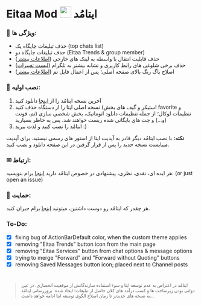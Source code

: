 

# Eitaa Mod <img src="https://eitaa.com/assets/images/logos/site-logo-larg.png" width="30" /> ایتامُد

### 🌟 ویژگی ها:
- حذف تبلیغات جایگاه یک (top chats list)
- حذف تبلیغات جایگاه دو (Eitaa Trends & group member)
- حذف قابلیت انتقال با واسطه به لینک های خارجی ([اطلاعات بیشتر](differences/ExternalLinkRedirect.md))
- حذف برخی شلوغی های رابط کاربری و تشابه بیشتر به تلگرام ([لیست تغییرات](differences/UIsimplification.md))
- اصلاح باگ رنگ بالای صفحه اصلی؛ پس از اعمال فایل تم ([اطلاعات بیشتر](differences/ThemeFixed.md))

### 📲 نصب اولیه:

1. آخرین نسخه ایتامُد را از [اینجا](https://github.com/cigeration/eitaa-mod/releases) دانلود کنید
2. نسخه اصلی ایتا را از دستگاه حذف کنید (استیکر و گیف های بخش favorite و تنظیمات لوکال؛ از جمله تنظیمات دانلود اتوماتیک، بخش شخصی سازی (تم، فونت و...) و چت های بایگانی شده ریست خواهند شد. پس به خاطر بسپارید)
3. ایتامُد را نصب کنید و لذت ببرید :)



**نکته:** با نصب ایتامُد دیگر قادر به آپدیت ایتا از استور های رسمی نیستید. برای آپدیت میبایست نسخه جدید را پس از قرار گرفتن در این صفحه دانلود و نصب کنید.

### ✉ ارتباط:
هر ایده ای، نقدی، نظری، پیشنهادی در خصوص ایتامُد دارید [اینجا](https://veilmsg.pythonanywhere.com/user/cigeration) برام بنویسید. (or just open an issue)

### 💸 حمایت:
هر چقدر که ایتامُد رو دوست داشتین، میتونید [اینجا](https://mehremahdavi.ir/) برام جبران کنید.

### To-Do:
- [x] fixing bug of ActionBarDefault color, when the custom theme applies
- [x] removing "Eitaa Trends" button icon from the main page
- [x] removing "Eitaa Services" button from chat options & message options
- [x] trying to merge "Forward" and "Forward without Quoting" buttons
- [x] removing Saved Messages button icon; placed next to Channel posts 

# 

><sup>ایتامُد در اعتراض به عدم توسعه ایتا و سوء استفاده سازندگانش از موقعیت انحصاری، در عین دولتی بودن زیرساخت ها و کسب درآمد های کلان حاصل از تبلیغات؛ ایجاد شده. بروزرسانی ایتامُد به نسخه های جدیدتر تا زمان اصلاح الگوی توسعه ایتا ادامه خواهد داشت...</sup>
